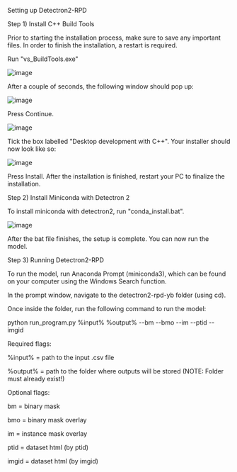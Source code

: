 Setting up Detectron2-RPD
 
Step 1) Install C++ Build Tools

Prior to starting the installation process, make sure to save any important files. In order to finish the installation, a restart is required.

Run "vs_BuildTools.exe"

![image](https://user-images.githubusercontent.com/46503967/145657344-e8cf16ae-2ae4-4baf-a9f4-2637251c42eb.png)

After a couple of seconds, the following window should pop up:

![image](https://user-images.githubusercontent.com/46503967/145657320-eb1907d6-dcff-45ee-b1e8-a8f4d1b01e3e.png)

Press Continue.

![image](https://user-images.githubusercontent.com/46503967/145657130-10c828ef-679b-4f5d-98af-00a91e26ba81.png)

Tick the box labelled "Desktop development with C++". Your installer should now look like so:

![image](https://user-images.githubusercontent.com/46503967/145657439-e145402a-dc26-4279-8705-1a2834fba5f4.png)

Press Install. After the installation is finished, restart your PC to finalize the installation.

Step 2) Install Miniconda with Detectron 2

To install miniconda with detectron2, run "conda_install.bat".

![image](https://user-images.githubusercontent.com/46503967/145657820-33a85b39-a157-47d9-934d-22ebea3e2913.png)

After the bat file finishes, the setup is complete. You can now run the model.

Step 3) Running Detectron2-RPD

To run the model, run Anaconda Prompt (miniconda3), which can be found on your computer using the Windows Search function.

In the prompt window, navigate to the detectron2-rpd-yb folder (using cd).

Once inside the folder, run the following command to run the model:

python run_program.py %input% %output% --bm --bmo --im --ptid --imgid

Required flags:

%input% = path to the input .csv file

%output% = path to the folder where outputs will be stored (NOTE: Folder must already exist!)

Optional flags:

bm = binary mask

bmo = binary mask overlay

im = instance mask overlay

ptid = dataset html (by ptid)

imgid = dataset html (by imgid)


